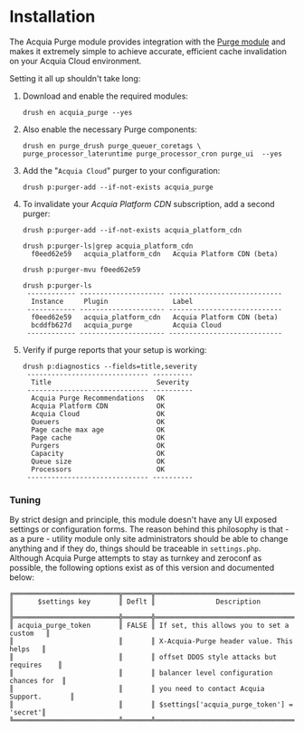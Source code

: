 [//]: # ( clear&&curl -s -F input_files[]=@INSTALL.md -F from=markdown -F to=html http://c.docverter.com/convert|tail -n+11|head -n-2 )
[//]: # ( curl -s -F input_files[]=@INSTALL.md -F from=markdown -F to=pdf http://c.docverter.com/convert>INSTALL.pdf )

# Installation

The Acquia Purge module provides integration with the
[Purge module](https://www.drupal.org/project/purge) and makes it extremely
simple to achieve accurate, efficient cache invalidation on your Acquia Cloud
environment.

Setting it all up shouldn't take long:

1. Download and enable the required modules:

   ```
   drush en acquia_purge --yes
   ```

2. Also enable the necessary Purge components:

   ```
   drush en purge_drush purge_queuer_coretags \
   purge_processor_lateruntime purge_processor_cron purge_ui  --yes
   ```

3. Add the "`Acquia Cloud`" purger to your configuration:

   ```
   drush p:purger-add --if-not-exists acquia_purge
   ```

4. To invalidate your _Acquia Platform CDN_ subscription, add a second purger:

   ```
   drush p:purger-add --if-not-exists acquia_platform_cdn
   ```
   ```
   drush p:purger-ls|grep acquia_platform_cdn
     f0eed62e59   acquia_platform_cdn   Acquia Platform CDN (beta)
   ```
   ```
   drush p:purger-mvu f0eed62e59
   ```
   ```
   drush p:purger-ls
    ------------ --------------------- ----------------------------
     Instance     Plugin                Label
    ------------ --------------------- ----------------------------
     f0eed62e59   acquia_platform_cdn   Acquia Platform CDN (beta)
     bcddfb627d   acquia_purge          Acquia Cloud
    ------------ --------------------- ----------------------------
   ```

5. Verify if purge reports that your setup is working:
   ```
   drush p:diagnostics --fields=title,severity
    ------------------------------ ----------
     Title                          Severity
    ------------------------------ ----------
     Acquia Purge Recommendations   OK
     Acquia Platform CDN            OK
     Acquia Cloud                   OK
     Queuers                        OK
     Page cache max age             OK
     Page cache                     OK
     Purgers                        OK
     Capacity                       OK
     Queue size                     OK
     Processors                     OK
    ------------------------------ ----------
   ```

### Tuning

By strict design and principle, this module doesn't have any UI exposed settings
or configuration forms. The reason behind this philosophy is that - as a pure -
utility module only site administrators should be able to change anything and if
they do, things should be traceable in ``settings.php``. Although Acquia Purge
attempts to stay as turnkey and zeroconf as possible, the following options
exist as of this version and documented below:

```
╔══════════════════════════╦═══════╦═══════════════════════════════════════════╗
║      $settings key       ║ Deflt ║               Description                 ║
╠══════════════════════════╬═══════╬═══════════════════════════════════════════╣
║ acquia_purge_token       ║ FALSE ║ If set, this allows you to set a custom   ║
║                          ║       ║ X-Acquia-Purge header value. This helps   ║
║                          ║       ║ offset DDOS style attacks but requires    ║
║                          ║       ║ balancer level configuration chances for  ║
║                          ║       ║ you need to contact Acquia Support.       ║
║                          ║       ║ $settings['acquia_purge_token'] = 'secret'║
╚══════════════════════════╩═══════╩═══════════════════════════════════════════╝
```
